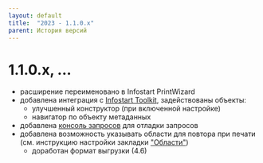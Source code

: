 ```yaml
---
layout: default
title:  "2023 - 1.1.0.х"
parent: История версий
---
```


# 1.1.0.х, ...

* расширение переименовано в Infostart PrintWizard
* добавлена интеграция с [Infostart Toolkit](https://infostart.ru/marketplace/toolkit/), задействованы объекты:
  * улучшенный конструктор (при включенной настройке)
  * навигатор по объекту метаданных
* добавлена [консоль запросов](./../guide/ch_01_21.html) для отладки запросов
* добавлена возможность указывать области для повтора при печати (см. инструкцию настройки закладки ["Области"](./../guide/ch_02_07.html))
  * доработан формат выгрузки (4.6)